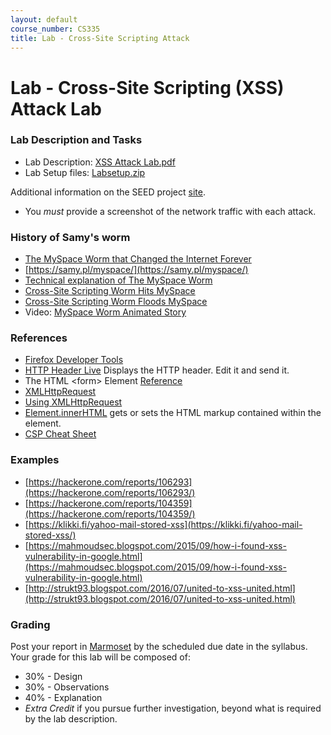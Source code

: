 ```yaml
---
layout: default
course_number: CS335
title: Lab - Cross-Site Scripting Attack
---
```


# Lab - Cross-Site Scripting (XSS) Attack Lab

### Lab Description and Tasks

- Lab Description: [XSS Attack Lab.pdf](xss\Web_XSS_Elgg.pdf)
- Lab Setup files: [Labsetup.zip](xss\Labsetup.zip)

Additional information on the SEED project [site](https://seedsecuritylabs.org/Labs_20.04/Web/Web_XSS_Elgg/).

- You *must* provide a screenshot of the network traffic with each attack.

### History of Samy's worm
- [The MySpace Worm that Changed the Internet Forever](https://www.vice.com/en_us/article/wnjwb4/the-myspace-worm-that-changed-the-internet-forever)
- [https://samy.pl/myspace/](https://samy.pl/myspace/)
- [Technical explanation of The MySpace Worm](https://samy.pl/myspace/tech.html)
- [Cross-Site Scripting Worm Hits MySpace](https://betanews.com/2005/10/13/cross-site-scripting-worm-hits-myspace/)
- [Cross-Site Scripting Worm Floods MySpace](https://it.slashdot.org/story/05/10/14/126233/cross-site-scripting-worm-floods-myspace)
- Video: [MySpace Worm Animated Story](https://www.youtube.com/watch?v=DtnuaHl378M)

### References
- [Firefox Developer Tools](https://developer.mozilla.org/en-US/docs/Tools)  
- [HTTP Header Live](https://addons.mozilla.org/en-US/firefox/addon/http-header-live/) Displays the HTTP header. Edit it and send it.  
- The HTML &lt;form&gt; Element [Reference](https://developer.mozilla.org/en-US/docs/Web/HTML/Element/form)
- [XMLHttpRequest](https://developer.mozilla.org/en-US/docs/Web/API/XMLHttpRequest)
- [Using XMLHttpRequest](https://developer.mozilla.org/en-US/docs/Web/API/XMLHttpRequest/Using_XMLHttpRequest)
- [Element.innerHTML](https://developer.mozilla.org/en-US/docs/Web/API/Element/innerHTML) gets or sets the HTML markup contained within the element.
- [CSP Cheat Sheet](https://cheatsheetseries.owasp.org/cheatsheets/Content_Security_Policy_Cheat_Sheet.html)

### Examples
- [https://hackerone.com/reports/106293](https://hackerone.com/reports/106293/)
- [https://hackerone.com/reports/104359](https://hackerone.com/reports/104359/)
- [https://klikki.fi/yahoo-mail-stored-xss](https://klikki.fi/yahoo-mail-stored-xss/)
- [https://mahmoudsec.blogspot.com/2015/09/how-i-found-xss-vulnerability-in-google.html](https://mahmoudsec.blogspot.com/2015/09/how-i-found-xss-vulnerability-in-google.html)
- [http://strukt93.blogspot.com/2016/07/united-to-xss-united.html](http://strukt93.blogspot.com/2016/07/united-to-xss-united.html)

### Grading

Post your report in [Marmoset](https://cs.ycp.edu/marmoset) by the scheduled due date in the syllabus. Your grade for this lab will be composed of:
- 30% - Design
- 30% - Observations
- 40% - Explanation
- *Extra Credit* if you pursue further investigation, beyond what is required by the lab description.
